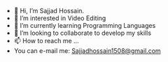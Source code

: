 - 👋 Hi, I’m Sajjad Hossain.
- 👀 I’m interested in Video Editing 
- 🌱 I’m currently learning Programming Languages
- 💞️ I’m looking to collaborate to develop my skills
- 📫 How to reach me ...
- You can e-mail me: Sajjadhossain1508@gmail.com
